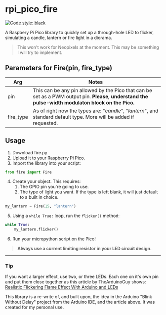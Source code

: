
# rpi_pico_fire
[![Code style: black](https://img.shields.io/badge/code%20style-black-000000.svg)](https://github.com/psf/black)

A Raspbery Pi Pico library to quickly set up a through-hole LED to flicker, simulating a candle, lantern or fire light in a diorama. 

> This won't work for Neopixels at the moment. This may be something I will try to implement.

## Parameters for Fire(pin, fire_type)
| Arg | Notes |
|---- | ----- |
| pin | This can be any pin allowed by the Pico that can be set as a PWM output pin. **Please, understand the pulse-width modulaton block on the Pico.**|
| fire_type | As of right now the types are: "*candle*", "*lantern*", and standard default type. More will be added if requested.|

## Usage
1. Download fire.py
2. Upload it to your Raspberry Pi Pico.
3. Import the library into your script:

```python
from fire import Fire
```

4. Create your object. This requires:
    1. The GPIO pin you're going to use.
    2. The type of light you want. If the type is left blank, it will just default to a built in choice.

```python
my_lantern = Fire(15, "lantern")
```

5. Using a `while True:` loop, run the `flicker()` method:

```python
while True:
    my_lantern.flicker()
```
6. Run your micropython script on the Pico!


> **Always use a current limiting resistor in your LED circuit design.**

---
### Tip
If you want a larger effect, use two, or three LEDs. Each one on it's own pin and put them close together as this article by TheArduinoGuy shows:  
[Realistic Flickering Flame Effect With Arduino and LEDs](https://www.instructables.com/Realistic-Fire-Effect-with-Arduino-and-LEDs/)

This library is a re-write of, and built upon, the idea in the Arduino "Blink Without Delay" project from the Arduino IDE, and the article above.  It was created for my personal use.